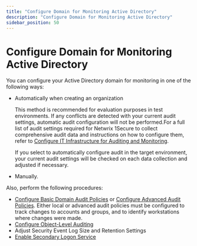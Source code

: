 ```yaml
---
title: "Configure Domain for Monitoring Active Directory"
description: "Configure Domain for Monitoring Active Directory"
sidebar_position: 50
---
```


# Configure Domain for Monitoring Active Directory

You can configure your Active Directory domain for monitoring in one of the following ways:

- Automatically when creating an organization

    This method is recommended for evaluation purposes in test environments. If any conflicts are
    detected with your current audit settings, automatic audit configuration will not be
    performed.For a full list of audit settings required for Netwrix 1Secure to collect
    comprehensive audit data and instructions on how to configure them, refer to
    [Configure IT Infrastructure for Auditing and Monitoring](/docs/1secure/configuration/configureitinfrastructure.md).

    If you select to automatically configure audit in the target environment, your current audit
    settings will be checked on each data collection and adjusted if necessary.

- Manually.

Also, perform the following procedures:

- [Configure Basic Domain Audit Policies](/docs/1secure/configuration/admanual/domainauditpolicies.md) or
  [Configure Advanced Audit Policies](/docs/1secure/configuration/admanual/advancedpolicy.md). Either local or advanced audit policies
  must be configured to track changes to accounts and groups, and to identify workstations where
  changes were made.
- [Configure Object-Level Auditing](/docs/1secure/configuration/admanual/objectlevel.md)
- Adjust Security Event Log Size and Retention Settings
- [Enable Secondary Logon Service](/docs/1secure/configuration/admanual/secondarylogonservice.md)
